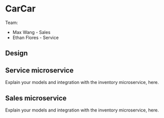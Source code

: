 # CarCar

Team:

* Max Wang - Sales
* Ethan Flores - Service

## Design

## Service microservice

Explain your models and integration with the inventory
microservice, here.

## Sales microservice

Explain your models and integration with the inventory
microservice, here.

